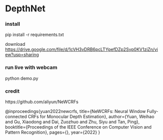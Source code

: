 # DepthNet

<h3> install </h3>
pip install -r requirements.txt

download https://drive.google.com/file/d/1cVH3vDRB6pcLTYpefDZp2Svp0KV1ziZn/view?usp=sharing

<h3> run live with webcam </h3>

python demo.py
  
<h3> credit </h3>
https://github.com/aliyun/NeWCRFs

@inproceedings{yuan2022newcrfs,
  title={NeWCRFs: Neural Window Fully-connected CRFs for Monocular Depth Estimation},
  author={Yuan, Weihao and Gu, Xiaodong and Dai, Zuozhuo and Zhu, Siyu and Tan, Ping},
  booktitle={Proceedings of the IEEE Conference on Computer Vision and Pattern Recognition},
  pages={},
  year={2022}
}
